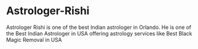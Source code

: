 # Astrologer-Rishi
Astrologer Rishi is one of the best Indian astrologer in Orlando. He is one of the   Best Indian Astrologer in USA offering astrology services like Best Black Magic Removal in   USA
